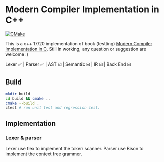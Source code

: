# Modern Compiler Implementation in C++
[![CMake](https://github.com/JasonNFS/Modern-Compiler-Implementation-in-cpp/actions/workflows/cmake.yml/badge.svg)](https://github.com/JasonNFS/Modern-Compiler-Implementation-in-cpp/actions/workflows/cmake.yml)

This is a c++ 17/20 implementation of book (testting)
[Modern Compiler Implementation in C](https://www.cs.princeton.edu/~appel/modern/c/).
Still in working, any question or suggestion are welcome :)

Lexer ✅ | Parser ✅ | AST ☑️ | Semantic ☑️ | IR ☑️ | Back End ☑️
<!--
![](https://progress-bar.dev/20/?title=Lexer->Parser&width=500&color=008800)
-->

## Build
```bash
mkdir build
cd build && cmake ..
cmake --build .
ctest # run unit test and regression test.
```
## Implementation
### Lexer & parser
Lexer use flex to implement the token scanner. Parser use Bison to implement 
the context free grammer.


